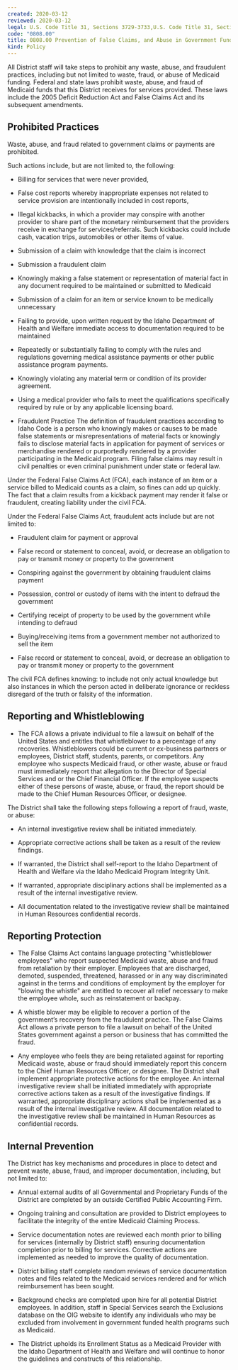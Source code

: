 ```yaml
---
created: 2020-03-12
reviewed: 2020-03-12
legal: U.S. Code Title 31, Sections 3729-3733,U.S. Code Title 31, Sections 3801-3812,U.S. Code Title 18, Section 287,Idaho Code § 56-209h
code: "0808.00"
title: 0808.00 Prevention of False Claims, and Abuse in Government Funded Health Programs
kind: Policy
---
```


All District staff will take steps to prohibit any waste, abuse, and fraudulent practices, including but not limited to waste, fraud, or abuse of Medicaid funding. Federal and state laws prohibit waste, abuse, and fraud of Medicaid funds that this District receives for services provided. These laws include the 2005 Deficit Reduction Act and False Claims Act and its subsequent amendments.

## Prohibited Practices

Waste, abuse, and fraud related to government claims or payments are prohibited.

Such actions include, but are not limited to, the following: 

- Billing for services that were never provided,

- False cost reports whereby inappropriate expenses not related to service provision are intentionally included in cost reports,

- Illegal kickbacks, in which a provider may conspire with another provider to share part of the monetary reimbursement that the providers receive in exchange for services/referrals. Such kickbacks could include cash, vacation trips, automobiles or other items of value.

- Submission of a claim with knowledge that the claim is incorrect

- Submission a fraudulent claim

- Knowingly making a false statement or representation of material fact in any document required to be maintained or submitted to Medicaid

- Submission of a claim for an item or service known to be medically unnecessary

- Failing to provide, upon written request by the Idaho Department of Health and Welfare immediate access to documentation required to be maintained

- Repeatedly or substantially failing to comply with the rules and regulations governing medical assistance payments or other public assistance program payments.

- Knowingly violating any material term or condition of its provider agreement.

- Using a medical provider who fails to meet the qualifications specifically required by rule or by any applicable licensing board.

- Fraudulent Practice The definition of fraudulent practices according to Idaho Code is a person who knowingly makes or causes to be made false statements or misrepresentations of material facts or knowingly fails to disclose material facts in application for payment of services or merchandise rendered or purportedly rendered by a provider participating in the Medicaid program. Filing false claims may result in civil penalties or even criminal punishment under state or federal law.

Under the Federal False Claims Act (FCA), each instance of an item or a service billed to Medicaid counts as a claim, so fines can add up quickly. The fact that a claim results from a kickback payment may render it false or fraudulent, creating liability under the civil FCA.

Under the Federal False Claims Act, fraudulent acts include but are not limited to:

- Fraudulent claim for payment or approval

- False record or statement to conceal, avoid, or decrease an obligation to pay or transmit money or property to the government

- Conspiring against the government by obtaining fraudulent claims payment

- Possession, control or custody of items with the intent to defraud the government

- Certifying receipt of property to be used by the government while intending to defraud

- Buying/receiving items from a government member not authorized to sell the item

- False record or statement to conceal, avoid, or decrease an obligation to pay or transmit money or property to the government

The civil FCA defines knowing: to include not only actual knowledge but also instances in which the person acted in deliberate ignorance or reckless disregard of the truth or falsity of the information.

## Reporting and Whistleblowing

- The FCA allows a private individual to file a lawsuit on behalf of the United States and entitles that whistleblower to a percentage of any recoveries. Whistleblowers could be current or ex-business partners or employees, District staff, students, parents, or competitors. Any employee who suspects Medicaid fraud, or other waste, abuse or fraud must immediately report that allegation to the Director of Special Services and or the Chief Financial Officer. If the employee suspects either of these persons of waste, abuse, or fraud, the report should be made to the Chief Human Resources Officer, or designee.

The District shall take the following steps following a report of fraud, waste, or abuse:

- An internal investigative review shall be initiated immediately.

- Appropriate corrective actions shall be taken as a result of the review findings.

- If warranted, the District shall self-report to the Idaho Department of Health and Welfare via the Idaho Medicaid Program Integrity Unit.

- If warranted, appropriate disciplinary actions shall be implemented as a result of the internal investigative review.

- All documentation related to the investigative review shall be maintained in Human Resources confidential records.

## Reporting Protection

- The False Claims Act contains language protecting "whistleblower employees" who report suspected Medicaid waste, abuse and fraud from retaliation by their employer. Employees that are discharged, demoted, suspended, threatened, harassed or in any way discriminated against in the terms and conditions of employment by the employer for "blowing the whistle" are entitled to recover all relief necessary to make the employee whole, such as reinstatement or backpay.

- A whistle blower may be eligible to recover a portion of the government’s recovery from the fraudulent practice. The False Claims Act allows a private person to file a lawsuit on behalf of the United States government against a person or business that has committed the fraud.

- Any employee who feels they are being retaliated against for reporting Medicaid waste, abuse or fraud should immediately report this concern to the Chief Human Resources Officer, or designee. The District shall implement appropriate protective actions for the employee. An internal investigative review shall be initiated immediately with appropriate corrective actions taken as a result of the investigative findings. If warranted, appropriate disciplinary actions shall be implemented as a result of the internal investigative review. All documentation related to the investigative review shall be maintained in Human Resources as confidential records.

## Internal Prevention

The District has key mechanisms and procedures in place to detect and prevent waste, abuse, fraud, and improper documentation, including, but not limited to:


- Annual external audits of all Governmental and Proprietary Funds of the District are completed by an outside Certified Public Accounting Firm.

- Ongoing training and consultation are provided to District employees to facilitate the integrity of the entire Medicaid Claiming Process.

- Service documentation notes are reviewed each month prior to billing for services (internally by District staff) ensuring documentation completion prior to billing for services. Corrective actions are implemented as needed to improve the quality of documentation.

- District billing staff complete random reviews of service documentation notes and files related to the Medicaid services rendered and for which reimbursement has been sought.

- Background checks are completed upon hire for all potential District employees. In addition, staff in Special Services search the Exclusions database on the OIG website to identify any individuals who may be excluded from involvement in government funded health programs such as Medicaid.

- The District upholds its Enrollment Status as a Medicaid Provider with the Idaho Department of Health and Welfare and will continue to honor the guidelines and constructs of this relationship.

